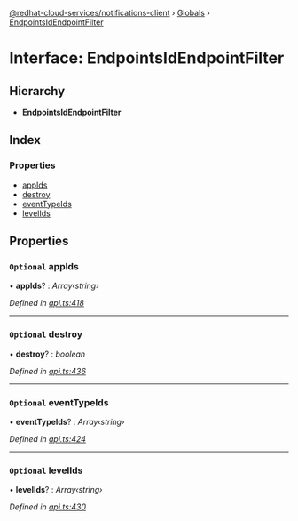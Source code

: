 [@redhat-cloud-services/notifications-client](../README.md) › [Globals](../globals.md) › [EndpointsIdEndpointFilter](endpointsidendpointfilter.md)

# Interface: EndpointsIdEndpointFilter

## Hierarchy

* **EndpointsIdEndpointFilter**

## Index

### Properties

* [appIds](endpointsidendpointfilter.md#optional-appids)
* [destroy](endpointsidendpointfilter.md#optional-destroy)
* [eventTypeIds](endpointsidendpointfilter.md#optional-eventtypeids)
* [levelIds](endpointsidendpointfilter.md#optional-levelids)

## Properties

### `Optional` appIds

• **appIds**? : *Array‹string›*

*Defined in [api.ts:418](https://github.com/RedHatInsights/javascript-clients/blob/master/packages/hooks/api.ts#L418)*

___

### `Optional` destroy

• **destroy**? : *boolean*

*Defined in [api.ts:436](https://github.com/RedHatInsights/javascript-clients/blob/master/packages/hooks/api.ts#L436)*

___

### `Optional` eventTypeIds

• **eventTypeIds**? : *Array‹string›*

*Defined in [api.ts:424](https://github.com/RedHatInsights/javascript-clients/blob/master/packages/hooks/api.ts#L424)*

___

### `Optional` levelIds

• **levelIds**? : *Array‹string›*

*Defined in [api.ts:430](https://github.com/RedHatInsights/javascript-clients/blob/master/packages/hooks/api.ts#L430)*

